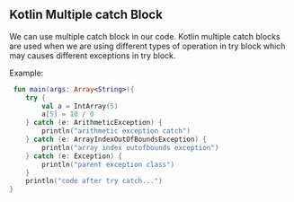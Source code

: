 
## Kotlin Multiple catch Block
We can use multiple catch block in our code. Kotlin multiple catch blocks are used when we are using different types of operation in try block which may causes different exceptions in try block.

Example:
```kotlin
 fun main(args: Array<String>){  
    try {  
        val a = IntArray(5)  
        a[5] = 10 / 0  
    } catch (e: ArithmeticException) {  
        println("arithmetic exception catch")  
    } catch (e: ArrayIndexOutOfBoundsException) {  
        println("array index outofbounds exception")  
    } catch (e: Exception) {  
        println("parent exception class")  
    }  
    println("code after try catch...")  
}  
```








